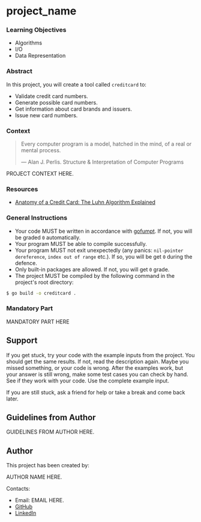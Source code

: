 <!-- 
    Tip: project name here
-->
# project_name

### Learning Objectives

<!-- 
    Tip: here you must be a list of learning objectives
    that cover your project
-->

- Algorithms
- I/O
- Data Representation

### Abstract

<!-- 
    Tip: Write a short description of what student
    will do during this project.
-->


In this project, you will create a tool called `creditcard` to:

- Validate credit card numbers.
- Generate possible card numbers.
- Get information about card brands and issuers.
- Issue new card numbers.


### Context

<!-- Tip: citation is optional -->

> Every computer program is a model, hatched in the mind, of a real or mental process.
>
> — Alan J. Perlis. Structure & Interpretation of Computer Programs

<!--
    Tip: project context here
    Project context is like an onboarding that should explain briefly
    project problem.

    Think of it like ADR's context section which describes problem.
-->

PROJECT CONTEXT HERE.

### Resources

<!-- Tip: useful resources here -->
- [Anatomy of a Credit Card: The Luhn Algorithm Explained](https://www.groundlabs.com/blog/anatomy-of-a-credit-card/)

### General Instructions

<!-- 
    Tip: general instructions here
    You MUST change this points to align with your project.
-->

- Your code MUST be written in accordance with [gofumpt](https://github.com/mvdan/gofumpt). If not, you will be graded `0` automatically.
- Your program MUST be able to compile successfully.
- Your program MUST not exit unexpectedly (any panics: `nil-pointer dereference`, `index out of range` etc.). If so, you will be get `0` during the defence.
- Only built-in packages are allowed. If not, you will get `0` grade.
- The project MUST be compiled by the following command in the project's root directory:

```sh
$ go build -o creditcard .
```

### Mandatory Part

<!-- 
    Tip: write here what student should do

    Provide project description
    Provide examples
    Provide requirements    
-->


MANDATORY PART HERE

## Support

<!--
    Tip: leave this section unchanged.
    This is a static text, which student must read in every project.
-->

If you get stuck, try your code with the example inputs from the project. You should get the same results. If not, read the description again. Maybe you missed something, or your code is wrong. After the examples work, but your answer is still wrong, make some test cases you can check by hand. See if they work with your code. Use the complete example input.

If you are still stuck, ask a friend for help or take a break and come back later.


## Guidelines from Author

<!--
    Tip: this section is optional. 
    In case if you want to give some guidelines, write it here.
    If no guidelines provided whole section can be removed.
-->

GUIDELINES FROM AUTHOR HERE.

## Author

This project has been created by:

<!-- Tip: type here author's name, position and company -->
<!-- John Doe, DevOps at Google -->

AUTHOR NAME HERE.

Contacts:
<!-- 
    Tip: list of contacts to reach the author.
    It can be email, linkedin, telegram, instagram, etc.
-->
- Email: EMAIL HERE.
- [GitHub](https://github.com/LOGIN_HERE/)
- [LinkedIn](https://www.linkedin.com/in/LOGIN_HERE/)
